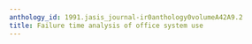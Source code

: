 ```yaml
---
anthology_id: 1991.jasis_journal-ir0anthology0volumeA42A9.2
title: Failure time analysis of office system use
---
```

